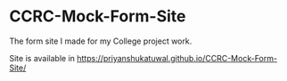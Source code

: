 # CCRC-Mock-Form-Site
The form site I made for my College project work.

Site is available in https://priyanshukatuwal.github.io/CCRC-Mock-Form-Site/
